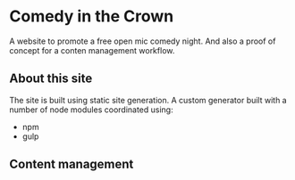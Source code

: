 # Comedy in the Crown

A website to promote a free open mic comedy night. And also a proof of concept for a conten management workflow.

## About this site

The site is built using static site generation. A custom generator built with a number of node modules coordinated using:

- npm
- gulp

## Content management

